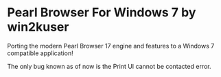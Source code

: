 # Pearl Browser For Windows 7 by win2kuser
Porting the modern Pearl Browser 17 engine and features to a Windows 7 compatible application!

The only bug known as of now is the Print UI cannot be contacted error.
